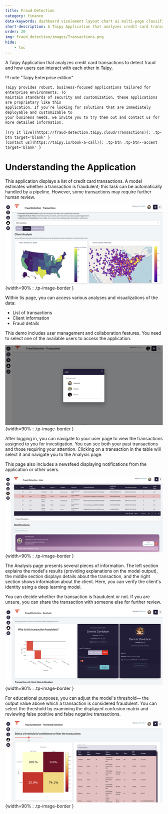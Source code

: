 ```yaml
---
title: Fraud Detection
category: finance
data-keywords: dashboard vizelement layout chart ai multi-page classification enterprise
short-description: A Taipy Application that analyzes credit card transactions to detect fraud.
order: 20
img: fraud_detection/images/Transactions.png
hide:
    - toc
---
```


A Taipy Application that analyzes credit card transactions to detect fraud and how users can interact with each other in Taipy.

!!! note "Taipy Enterprise edition"

    Taipy provides robust, business-focused applications tailored for enterprise environments. To
    maintain standards of security and customization, these applications are proprietary like this
    application. If you’re looking for solutions that are immediately deployable and customizable to
    your business needs, we invite you to try them out and contact us for more detailed information.

    [Try it live](https://fraud-detection.taipy.cloud/Transactions){: .tp-btn target='blank' }
    [Contact us](https://taipy.io/book-a-call){: .tp-btn .tp-btn--accent target='blank' }


# Understanding the Application

This application displays a list of credit card transactions. A model estimates whether a transaction 
is fraudulent; this task can be automatically handled by a pipeline. However, some transactions may 
require further human review.

![Transactions](images/Transactions.png){width=90% : .tp-image-border }

Within tis page, you can access various analyses and visualizations of the data:

- List of transactions
- Client information
- Fraud details

This demo includes user management and collaboration features. You need to select one of the 
available users to access the application.

![Users](images/Users.png){width=90% : .tp-image-border }

After logging in, you can navigate to your user page to view the transactions assigned to you for 
investigation. You can see both your past transactions and those requiring your attention. Clicking 
on a transaction in the table will select it and navigate you to the Analysis page. 

This page also includes a newsfeed displaying notifications from the application or other users.

![User Page](images/User.png){width=90% : .tp-image-border }

The Analysis page presents several pieces of information. The left section explains the model's 
results (providing explanations on the model output), the middle section displays details about the 
transaction, and the right section shows information about the client. Here, you can verify the 
client's identity using a deep learning model.

You can decide whether the transaction is fraudulent or not. If you are unsure, you can share the 
transaction with someone else for further review.

![Analysis](images/Analysis.png){width=90% : .tp-image-border }

For educational purposes, you can adjust the model's threshold— the output value above which a 
transaction is considered fraudulent. You can select the threshold by examining the displayed 
confusion matrix and reviewing false positive and false negative transactions.

![Threshold Selection Page](images/Threshold.png){width=90% : .tp-image-border }